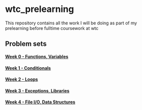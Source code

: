 # wtc_prelearning

This repository contains all the work I will be doing as part of my prelearning before fulltime coursework at wtc


## Problem sets
#### [Week 0 - Functions, Variables](./week1/week_0)
#### [Week 1 - Conditionals](./week2/week_1)
#### [Week 2 - Loops](./week2/week_2)
#### [Week 3 - Exceptions, Libraries](./week3/week_3)
#### [Week 4 - File I/O, Data Structures](./week4/week_4)

